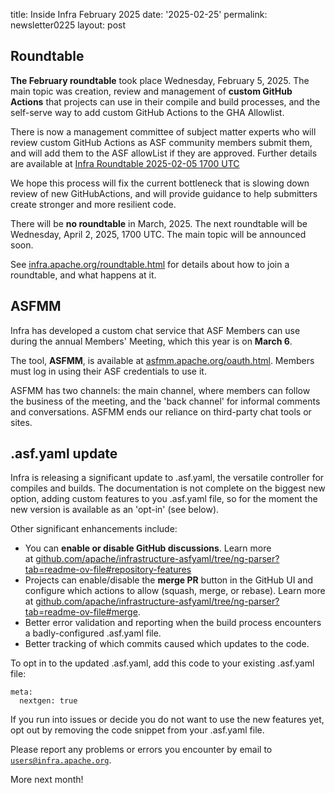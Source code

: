 title: Inside Infra February 2025 
date: '2025-02-25' 
permalink: newsletter0225 layout: post

<h2>Roundtable</h2>
<b>The February roundtable</b> took place Wednesday, February 5, 2025. The main topic was creation, review and management of <b>custom GitHub Actions</b> that projects can use in their compile and build processes, and the self-serve way to add custom GitHub Actions to the GHA Allowlist.

There is now a management committee of subject matter experts who will review custom GitHub Actions as ASF community members submit them, and will add them to the ASF allowList if they are approved. Further details are available at <a href="https://cwiki.apache.org/confluence/display/INFRA/Infra+Roundtable+2025-02-05+1700+UTC" target="_blank">Infra Roundtable 2025-02-05 1700 UTC</a>

We hope this process will fix the current bottleneck that is slowing down review of new GitHubActions, and will provide guidance to help submitters create stronger and more resilient code.


There will be <b>no roundtable</b> in March, 2025. The next roundtable will be Wednesday, April 2, 2025, 1700 UTC. The main topic will be announced soon. 

See <a href="https://infra.apache.org/roundtable.html" target="_blank">infra.apache.org/roundtable.html</a> for details about how to join a roundtable, and what happens at it. 

<h2>ASFMM</h2>

Infra has developed a custom chat service that ASF Members can use during the annual Members' Meeting, which this year is on <b>March 6</b>.

The tool, <b>ASFMM</b>, is available at <a href="https://asfmm.apache.org/oauth.html" target="_blank">asfmm.apache.org/oauth.html</a>. Members must log in using their ASF credentials to use it.

ASFMM has two channels: the main channel, where members can follow the business of the meeting, and the 'back channel' for informal comments and conversations. ASFMM ends our reliance on third-party chat tools or sites.

<h2>.asf.yaml update</h2>

Infra is releasing a significant update to .asf.yaml, the versatile controller for compiles and builds. The documentation is not complete on the biggest new option, adding custom features to you .asf.yaml file, so for the moment the new version is available as an 'opt-in' (see below).

Other significant enhancements include:

<ul>
  <li>You can <b>enable or disable GitHub discussions</b>. Learn more at <a href="https://github.com/apache/infrastructure-asfyaml/tree/ng-parser?tab=readme-ov-file#repository-features" target="_blank">github.com/apache/infrastructure-asfyaml/tree/ng-parser?tab=readme-ov-file#repository-features</a></li>
  <li>Projects can enable/disable the <b>merge PR</b> button in the GitHub UI and configure which actions to allow (squash, merge, or rebase). Learn more at <a href="https://github.com/apache/infrastructure-asfyaml/tree/ng-parser?tab=readme-ov-file#merge" target="_blank">github.com/apache/infrastructure-asfyaml/tree/ng-parser?tab=readme-ov-file#merge</a>.</li>
  <li>Better error validation and reporting when the build process encounters a badly-configured .asf.yaml file.</li>
  <li>Better tracking of which commits caused which updates to the code.</li>
</ul>

To opt in to the updated .asf.yaml, add this code to your existing .asf.yaml file:

```
meta:
  nextgen: true
```

If you run into issues or decide you do not want to use the new features yet, opt out by removing the code snippet from your .asf.yaml file.

Please report any problems or errors you encounter by email to <code>users@infra.apache.org</code>.

More next month!
